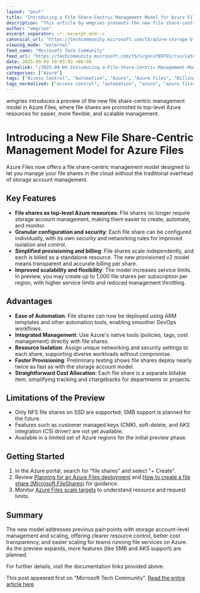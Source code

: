 ```yaml
---
layout: "post"
title: "Introducing a File Share-Centric Management Model for Azure Files"
description: "This article by wmgries presents the new file share-centric management model in Azure Files, which removes storage account management overhead. It introduces file shares as top-level Azure resources, simplifies provisioning and billing, and enables per-share configuration, security, and scaling. The preview supports NFS file shares and aims to enhance scalability, ease of management, and cost tracking for developers and IT teams."
author: "wmgries"
excerpt_separator: <!--excerpt_end-->
canonical_url: "https://techcommunity.microsoft.com/t5/azure-storage-blog/simplifying-file-share-management-and-control-for-azure-files/ba-p/4452634"
viewing_mode: "external"
feed_name: "Microsoft Tech Community"
feed_url: "https://techcommunity.microsoft.com/t5/s/gxcuf89792/rss/Category?category.id=Azure"
date: 2025-09-09 19:03:03 +00:00
permalink: "/2025-09-09-Introducing-a-File-Share-Centric-Management-Model-for-Azure-Files.html"
categories: ["Azure"]
tags: ["Access Control", "Automation", "Azure", "Azure Files", "Billing", "Cloud Storage", "Community", "Cost Management", "File Share Management", "Granular Security", "Microsoft Azure", "NFS", "Resource Provisioning", "Scalability", "Storage Accounts"]
tags_normalized: ["access control", "automation", "azure", "azure files", "billing", "cloud storage", "community", "cost management", "file share management", "granular security", "microsoft azure", "nfs", "resource provisioning", "scalability", "storage accounts"]
---
```


wmgries introduces a preview of the new file share-centric management model in Azure Files, where file shares are promoted to top-level Azure resources for easier, more flexible, and scalable management.<!--excerpt_end-->

# Introducing a New File Share-Centric Management Model for Azure Files

Azure Files now offers a file share-centric management model designed to let you manage your file shares in the cloud without the traditional overhead of storage account management.

## Key Features

- **File shares as top-level Azure resources**: File shares no longer require storage account management, making them easier to create, automate, and monitor.
- **Granular configuration and security**: Each file share can be configured individually, with its own security and networking rules for improved isolation and control.
- **Simplified provisioning and billing**: File shares scale independently, and each is billed as a standalone resource. The new provisioned v2 model means transparent and accurate billing per share.
- **Improved scalability and flexibility**: The model increases service limits. In preview, you may create up to 1,000 file shares per subscription per region, with higher service limits and reduced management throttling.

## Advantages

- **Ease of Automation**: File shares can now be deployed using ARM templates and other automation tools, enabling smoother DevOps workflows.
- **Integrated Management**: Use Azure's native tools (policies, tags, cost management) directly with file shares.
- **Resource Isolation**: Assign unique networking and security settings to each share, supporting diverse workloads without compromise.
- **Faster Provisioning**: Preliminary testing shows file shares deploy nearly twice as fast as with the storage account model.
- **Straightforward Cost Allocation**: Each file share is a separate billable item, simplifying tracking and chargebacks for departments or projects.

## Limitations of the Preview

- Only NFS file shares on SSD are supported; SMB support is planned for the future.
- Features such as customer managed keys (CMK), soft-delete, and AKS integration (CSI driver) are not yet available.
- Available in a limited set of Azure regions for the initial preview phase.

## Getting Started

1. In the Azure portal, search for "file shares" and select "+ Create".
2. Review [Planning for an Azure Files deployment](https://learn.microsoft.com/azure/storage/files/storage-files-planning) and [How to create a file share (Microsoft.FileShares)](https://learn.microsoft.com/azure/storage/files/create-file-share) for guidance.
3. Monitor [Azure Files scale targets](https://learn.microsoft.com/azure/storage/files/storage-files-scale-targets) to understand resource and request limits.

## Summary

The new model addresses previous pain points with storage account-level management and scaling, offering clearer resource control, better cost transparency, and easier scaling for teams running file services on Azure. As the preview expands, more features (like SMB and AKS support) are planned.

For further details, visit the documentation links provided above.

This post appeared first on "Microsoft Tech Community". [Read the entire article here](https://techcommunity.microsoft.com/t5/azure-storage-blog/simplifying-file-share-management-and-control-for-azure-files/ba-p/4452634)
